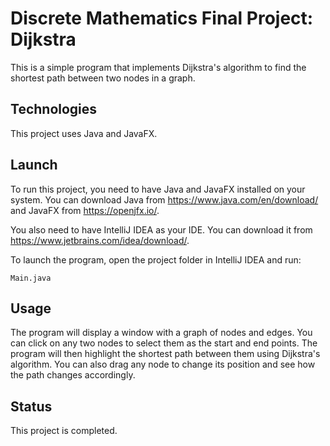 # Discrete Mathematics Final Project: Dijkstra

This is a simple program that implements Dijkstra's algorithm to find the shortest path between two nodes in a graph.

## Technologies

This project uses Java and JavaFX.

## Launch

To run this project, you need to have Java and JavaFX installed on your system. You can download Java from https://www.java.com/en/download/ and JavaFX from https://openjfx.io/.

You also need to have IntelliJ IDEA as your IDE. You can download it from https://www.jetbrains.com/idea/download/.

To launch the program, open the project folder in IntelliJ IDEA and run:

`Main.java`

## Usage

The program will display a window with a graph of nodes and edges. You can click on any two nodes to select them as the start and end points. The program will then highlight the shortest path between them using Dijkstra's algorithm. You can also drag any node to change its position and see how the path changes accordingly.

## Status

This project is completed.

